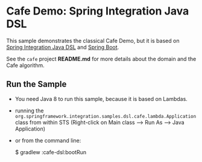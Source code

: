 # Cafe Demo: Spring Integration Java DSL

This sample demonstrates the classical Cafe Demo, but it is based on [Spring Integration Java DSL](https://github.com/spring-projects/spring-integration-extensions/wiki/Spring-Integration-Java-DSL-Reference)
 and [Spring Boot](https://projects.spring.io/spring-boot).

See the `cafe` project **README.md** for more details about the domain and the Cafe algorithm.

## Run the Sample

* You need Java 8 to run this sample, because it is based on Lambdas.
* running the `org.springframework.integration.samples.dsl.cafe.lambda.Application` class from within STS (Right-click on
Main class --> Run As --> Java Application)
* or from the command line:

    $ gradlew :cafe-dsl:bootRun
